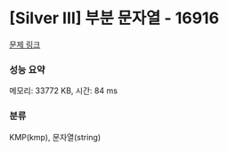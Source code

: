 # [Silver III] 부분 문자열 - 16916 

[문제 링크](https://www.acmicpc.net/problem/16916) 

### 성능 요약

메모리: 33772 KB, 시간: 84 ms

### 분류

KMP(kmp), 문자열(string)

